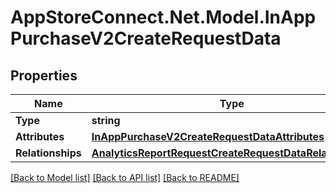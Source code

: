 # AppStoreConnect.Net.Model.InAppPurchaseV2CreateRequestData

## Properties

Name | Type | Description | Notes
------------ | ------------- | ------------- | -------------
**Type** | **string** |  | 
**Attributes** | [**InAppPurchaseV2CreateRequestDataAttributes**](InAppPurchaseV2CreateRequestDataAttributes.md) |  | 
**Relationships** | [**AnalyticsReportRequestCreateRequestDataRelationships**](AnalyticsReportRequestCreateRequestDataRelationships.md) |  | 

[[Back to Model list]](../README.md#documentation-for-models) [[Back to API list]](../README.md#documentation-for-api-endpoints) [[Back to README]](../README.md)

